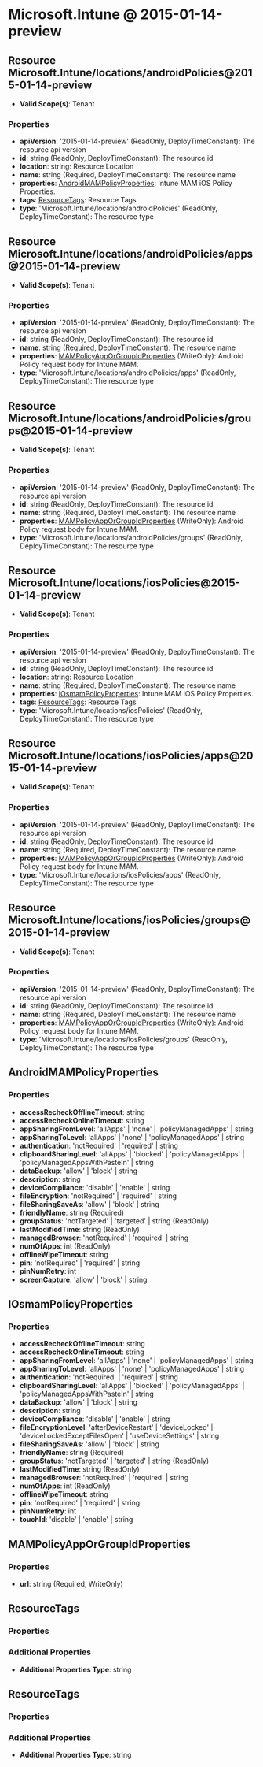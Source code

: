 # Microsoft.Intune @ 2015-01-14-preview

## Resource Microsoft.Intune/locations/androidPolicies@2015-01-14-preview
* **Valid Scope(s)**: Tenant
### Properties
* **apiVersion**: '2015-01-14-preview' (ReadOnly, DeployTimeConstant): The resource api version
* **id**: string (ReadOnly, DeployTimeConstant): The resource id
* **location**: string: Resource Location
* **name**: string (Required, DeployTimeConstant): The resource name
* **properties**: [AndroidMAMPolicyProperties](#androidmampolicyproperties): Intune MAM iOS Policy Properties.
* **tags**: [ResourceTags](#resourcetags): Resource Tags
* **type**: 'Microsoft.Intune/locations/androidPolicies' (ReadOnly, DeployTimeConstant): The resource type

## Resource Microsoft.Intune/locations/androidPolicies/apps@2015-01-14-preview
* **Valid Scope(s)**: Tenant
### Properties
* **apiVersion**: '2015-01-14-preview' (ReadOnly, DeployTimeConstant): The resource api version
* **id**: string (ReadOnly, DeployTimeConstant): The resource id
* **name**: string (Required, DeployTimeConstant): The resource name
* **properties**: [MAMPolicyAppOrGroupIdProperties](#mampolicyapporgroupidproperties) (WriteOnly): Android Policy request body for Intune MAM.
* **type**: 'Microsoft.Intune/locations/androidPolicies/apps' (ReadOnly, DeployTimeConstant): The resource type

## Resource Microsoft.Intune/locations/androidPolicies/groups@2015-01-14-preview
* **Valid Scope(s)**: Tenant
### Properties
* **apiVersion**: '2015-01-14-preview' (ReadOnly, DeployTimeConstant): The resource api version
* **id**: string (ReadOnly, DeployTimeConstant): The resource id
* **name**: string (Required, DeployTimeConstant): The resource name
* **properties**: [MAMPolicyAppOrGroupIdProperties](#mampolicyapporgroupidproperties) (WriteOnly): Android Policy request body for Intune MAM.
* **type**: 'Microsoft.Intune/locations/androidPolicies/groups' (ReadOnly, DeployTimeConstant): The resource type

## Resource Microsoft.Intune/locations/iosPolicies@2015-01-14-preview
* **Valid Scope(s)**: Tenant
### Properties
* **apiVersion**: '2015-01-14-preview' (ReadOnly, DeployTimeConstant): The resource api version
* **id**: string (ReadOnly, DeployTimeConstant): The resource id
* **location**: string: Resource Location
* **name**: string (Required, DeployTimeConstant): The resource name
* **properties**: [IOsmamPolicyProperties](#iosmampolicyproperties): Intune MAM iOS Policy Properties.
* **tags**: [ResourceTags](#resourcetags): Resource Tags
* **type**: 'Microsoft.Intune/locations/iosPolicies' (ReadOnly, DeployTimeConstant): The resource type

## Resource Microsoft.Intune/locations/iosPolicies/apps@2015-01-14-preview
* **Valid Scope(s)**: Tenant
### Properties
* **apiVersion**: '2015-01-14-preview' (ReadOnly, DeployTimeConstant): The resource api version
* **id**: string (ReadOnly, DeployTimeConstant): The resource id
* **name**: string (Required, DeployTimeConstant): The resource name
* **properties**: [MAMPolicyAppOrGroupIdProperties](#mampolicyapporgroupidproperties) (WriteOnly): Android Policy request body for Intune MAM.
* **type**: 'Microsoft.Intune/locations/iosPolicies/apps' (ReadOnly, DeployTimeConstant): The resource type

## Resource Microsoft.Intune/locations/iosPolicies/groups@2015-01-14-preview
* **Valid Scope(s)**: Tenant
### Properties
* **apiVersion**: '2015-01-14-preview' (ReadOnly, DeployTimeConstant): The resource api version
* **id**: string (ReadOnly, DeployTimeConstant): The resource id
* **name**: string (Required, DeployTimeConstant): The resource name
* **properties**: [MAMPolicyAppOrGroupIdProperties](#mampolicyapporgroupidproperties) (WriteOnly): Android Policy request body for Intune MAM.
* **type**: 'Microsoft.Intune/locations/iosPolicies/groups' (ReadOnly, DeployTimeConstant): The resource type

## AndroidMAMPolicyProperties
### Properties
* **accessRecheckOfflineTimeout**: string
* **accessRecheckOnlineTimeout**: string
* **appSharingFromLevel**: 'allApps' | 'none' | 'policyManagedApps' | string
* **appSharingToLevel**: 'allApps' | 'none' | 'policyManagedApps' | string
* **authentication**: 'notRequired' | 'required' | string
* **clipboardSharingLevel**: 'allApps' | 'blocked' | 'policyManagedApps' | 'policyManagedAppsWithPasteIn' | string
* **dataBackup**: 'allow' | 'block' | string
* **description**: string
* **deviceCompliance**: 'disable' | 'enable' | string
* **fileEncryption**: 'notRequired' | 'required' | string
* **fileSharingSaveAs**: 'allow' | 'block' | string
* **friendlyName**: string (Required)
* **groupStatus**: 'notTargeted' | 'targeted' | string (ReadOnly)
* **lastModifiedTime**: string (ReadOnly)
* **managedBrowser**: 'notRequired' | 'required' | string
* **numOfApps**: int (ReadOnly)
* **offlineWipeTimeout**: string
* **pin**: 'notRequired' | 'required' | string
* **pinNumRetry**: int
* **screenCapture**: 'allow' | 'block' | string

## IOsmamPolicyProperties
### Properties
* **accessRecheckOfflineTimeout**: string
* **accessRecheckOnlineTimeout**: string
* **appSharingFromLevel**: 'allApps' | 'none' | 'policyManagedApps' | string
* **appSharingToLevel**: 'allApps' | 'none' | 'policyManagedApps' | string
* **authentication**: 'notRequired' | 'required' | string
* **clipboardSharingLevel**: 'allApps' | 'blocked' | 'policyManagedApps' | 'policyManagedAppsWithPasteIn' | string
* **dataBackup**: 'allow' | 'block' | string
* **description**: string
* **deviceCompliance**: 'disable' | 'enable' | string
* **fileEncryptionLevel**: 'afterDeviceRestart' | 'deviceLocked' | 'deviceLockedExceptFilesOpen' | 'useDeviceSettings' | string
* **fileSharingSaveAs**: 'allow' | 'block' | string
* **friendlyName**: string (Required)
* **groupStatus**: 'notTargeted' | 'targeted' | string (ReadOnly)
* **lastModifiedTime**: string (ReadOnly)
* **managedBrowser**: 'notRequired' | 'required' | string
* **numOfApps**: int (ReadOnly)
* **offlineWipeTimeout**: string
* **pin**: 'notRequired' | 'required' | string
* **pinNumRetry**: int
* **touchId**: 'disable' | 'enable' | string

## MAMPolicyAppOrGroupIdProperties
### Properties
* **url**: string (Required, WriteOnly)

## ResourceTags
### Properties
### Additional Properties
* **Additional Properties Type**: string

## ResourceTags
### Properties
### Additional Properties
* **Additional Properties Type**: string

